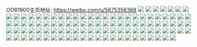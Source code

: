 OOR1900主页地址: https://weibo.com/u/5675356368 
![](https://wx4.sinaimg.cn/mw2000/006c5drWly1h9jlj0af0nj30wi1lsajc.jpg) 
![](https://wx4.sinaimg.cn/mw2000/006c5drWly1h9jliz7ue5j30dc0a00ty.jpg) 
![](https://wx4.sinaimg.cn/mw2000/006c5drWgy1h8ui4frojjj30sg0sg771.jpg) 
![](https://wx4.sinaimg.cn/mw2000/006c5drWgy1h8ui4fdoxfj30u00t20v5.jpg) 
![](https://wx4.sinaimg.cn/mw2000/006c5drWgy1h8ui4enas9j30j60idt9v.jpg) 
![](https://wx4.sinaimg.cn/mw2000/006c5drWgy1h8ui4dcvzfj30hs0gxmxo.jpg) 
![](https://wx4.sinaimg.cn/mw2000/006c5drWgy1h8ocvlxpoqj32c03404qq.jpg) 
![](https://wx4.sinaimg.cn/mw2000/006c5drWgy1h8o61sbu6pj30wi5o34qp.jpg) 
![](https://wx4.sinaimg.cn/mw2000/006c5drWgy1h8bscjjzoqj33402c0b2b.jpg) 
![](https://wx4.sinaimg.cn/mw2000/006c5drWgy1h89l2ma29qj32c03404qr.jpg) 
![](https://wx4.sinaimg.cn/mw2000/006c5drWgy1h89l2nwatnj32c0340x6q.jpg) 
![](https://wx4.sinaimg.cn/mw2000/006c5drWgy1h82n9ydke1j30wi1ycker.jpg) 
![](https://wx4.sinaimg.cn/mw2000/006c5drWgy1h7zxrhbbddj32c03407wj.jpg) 
![](https://wx4.sinaimg.cn/mw2000/006c5drWgy1h7zxrd1tyej32801e01i8.jpg) 
![](https://wx4.sinaimg.cn/mw2000/006c5drWgy1h7tbfnfee8j30g008ydgy.jpg) 
![](https://wx4.sinaimg.cn/mw2000/006c5drWgy1h7rpegesr0j30zk15unm7.jpg) 
![](https://wx4.sinaimg.cn/mw2000/006c5drWgy1h7rpef7eh3j30u00u0woq.jpg) 
![](https://wx4.sinaimg.cn/mw2000/006c5drWgy1h7rpee8821j30or0pxgr2.jpg) 
![](https://wx4.sinaimg.cn/mw2000/006c5drWgy1h7rpef50qbj30wi0lcwml.jpg) 
![](https://wx4.sinaimg.cn/mw2000/006c5drWgy1h7on91sx14j32c0340npf.jpg) 
![](https://wx4.sinaimg.cn/mw2000/006c5drWgy1h7on8znk5sj32io1w0hdt.jpg) 
![](https://wx4.sinaimg.cn/mw2000/006c5drWgy1h7on8w7e20j30u00u0tf4.jpg) 
![](https://wx4.sinaimg.cn/mw2000/006c5drWgy1h7on8uc41pj30qo0zkjt2.jpg) 
![](https://wx4.sinaimg.cn/mw2000/006c5drWgy1h7on8zllzcj32yo1o0nca.jpg) 
![](https://wx4.sinaimg.cn/mw2000/006c5drWgy1h7on8zmxgoj32yo1o017u.jpg) 
![](https://wx4.sinaimg.cn/mw2000/006c5drWgy1h7on8xdlhyj31hc0u044v.jpg) 
![](https://wx4.sinaimg.cn/mw2000/006c5drWgy1h7hybs4jppj31w02iob29.jpg) 
![](https://wx4.sinaimg.cn/mw2000/006c5drWgy1h7hybrvdbjj31w02io4qp.jpg) 
![](https://wx4.sinaimg.cn/mw2000/006c5drWgy1h7hybrq4utj31w02iou0y.jpg) 
![](https://wx4.sinaimg.cn/mw2000/006c5drWgy1h7hybr7k5ej31w02iokjm.jpg) 
![](https://wx4.sinaimg.cn/mw2000/006c5drWgy1h7hybry76tj32io1w0b29.jpg) 
![](https://wx4.sinaimg.cn/mw2000/006c5drWgy1h7hybqwlfaj31w02iohdt.jpg) 
![](https://wx4.sinaimg.cn/mw2000/006c5drWgy1h7hybrnyecj32io1w0b15.jpg) 
![](https://wx4.sinaimg.cn/mw2000/006c5drWgy1h7hybrpolbj31w02iou0y.jpg) 
![](https://wx4.sinaimg.cn/mw2000/006c5drWgy1h7hybrtcicj32io1w01kx.jpg) 
![](https://wx4.sinaimg.cn/mw2000/006c5drWgy1h7f3fvreo0j31430u0k1c.jpg) 
![](https://wx4.sinaimg.cn/mw2000/006c5drWgy1h7czn59tlzj30wi1ycn70.jpg) 
![](https://wx4.sinaimg.cn/mw2000/006c5drWgy1h79ax8qcxyj31y01aogzq.jpg) 
![](https://wx4.sinaimg.cn/mw2000/006c5drWgy1h79ax8gqeyj31y01ao7ik.jpg) 
![](https://wx4.sinaimg.cn/mw2000/006c5drWgy1h79ax8gwbpj31y01aotms.jpg) 
![](https://wx4.sinaimg.cn/mw2000/006c5drWgy1h79ax8l9l0j31y01aowth.jpg) 
![](https://wx4.sinaimg.cn/mw2000/006c5drWgy1h79axadqmej31y01aoe1v.jpg) 
![](https://wx4.sinaimg.cn/mw2000/006c5drWgy1h79ax8m3crj31y01aonbm.jpg) 
![](https://wx4.sinaimg.cn/mw2000/006c5drWgy1h79ax8h8p4j31y01aoqh1.jpg) 
![](https://wx4.sinaimg.cn/mw2000/006c5drWgy1h79ax8k6k1j31y01aonbb.jpg) 
![](https://wx4.sinaimg.cn/mw2000/006c5drWgy1h79ax8cqo7j31y01ao7iw.jpg) 
![](https://wx4.sinaimg.cn/mw2000/006c5drWgy1h75qk2nf40j32c03401b3.jpg) 
![](https://wx4.sinaimg.cn/mw2000/006c5drWgy1h75qk1dixsj333v2brhdu.jpg) 
![](https://wx4.sinaimg.cn/mw2000/006c5drWgy1h75qk2mtouj32c0340na6.jpg) 
![](https://wx4.sinaimg.cn/mw2000/006c5drWgy1h75qk1yrukj333v2brb2a.jpg) 
![](https://wx4.sinaimg.cn/mw2000/006c5drWgy1h75qk346loj33402c0x6q.jpg) 
![](https://wx4.sinaimg.cn/mw2000/006c5drWgy1h75qk1tvlrj333v2br1ky.jpg) 
![](https://wx4.sinaimg.cn/mw2000/006c5drWgy1h741p2g88mj30wi1lsnal.jpg) 
![](https://wx4.sinaimg.cn/mw2000/006c5drWgy1h741p2jrprj30wi1lsds0.jpg) 
![](https://wx4.sinaimg.cn/mw2000/006c5drWgy1h741p2ilo9j30wi1lsdtc.jpg) 
![](https://wx4.sinaimg.cn/mw2000/006c5drWgy1h741p2cd0uj30wi1lstiw.jpg) 
![](https://wx4.sinaimg.cn/mw2000/006c5drWgy1h741p390k6j30wi1lsn9w.jpg) 
![](https://wx4.sinaimg.cn/mw2000/006c5drWgy1h741p2ymf1j30wi1lsan1.jpg) 
![](https://wx4.sinaimg.cn/mw2000/006c5drWgy1h741p2022fj30wi1ls488.jpg) 
![](https://wx4.sinaimg.cn/mw2000/006c5drWgy1h741p2fy88j30wi1ls48t.jpg) 
![](https://wx4.sinaimg.cn/mw2000/006c5drWgy1h741p208dzj30wi1lsn5v.jpg) 
![](https://wx4.sinaimg.cn/mw2000/006c5drWgy1h741p2f15wj30wi1ls7g3.jpg) 
![](https://wx4.sinaimg.cn/mw2000/006c5drWgy1h741p393xrj30wi1ljdq4.jpg) 
![](https://wx4.sinaimg.cn/mw2000/006c5drWgy1h741p2cbzmj30wi1ls49h.jpg) 
![](https://wx4.sinaimg.cn/mw2000/006c5drWgy1h6zf6p9iu7j33402c01kz.jpg) 
![](https://wx4.sinaimg.cn/mw2000/006c5drWgy1h6xp1o9mnuj30xi1pcqee.jpg) 
![](https://wx4.sinaimg.cn/mw2000/006c5drWgy1h6xp1o9ee3j30xi1pcn3l.jpg) 
![](https://wx4.sinaimg.cn/mw2000/006c5drWgy1h6xp1ob2ohj30xi1pcdsv.jpg) 
![](https://wx4.sinaimg.cn/mw2000/006c5drWgy1h6xp1oci8qj30xi1pcaml.jpg) 
![](https://wx4.sinaimg.cn/mw2000/006c5drWgy1h6xp1o65wsj30xi1pcqaz.jpg) 
![](https://wx4.sinaimg.cn/mw2000/006c5drWgy1h6xp1oncasj30xi1pck5n.jpg) 
![](https://wx4.sinaimg.cn/mw2000/006c5drWgy1h6nldj68waj32c0340e84.jpg) 
![](https://wx4.sinaimg.cn/mw2000/006c5drWgy1h68vujx3x9j31hc0u0n05.jpg) 
![](https://wx4.sinaimg.cn/mw2000/006c5drWgy1h68vumbtprj30u0140do4.jpg) 
![](https://wx4.sinaimg.cn/mw2000/006c5drWgy1h68vum77usj30u013zn6j.jpg) 
![](https://wx4.sinaimg.cn/mw2000/006c5drWgy1h674i64dcfj30wh0whmxo.jpg) 
![](https://wx4.sinaimg.cn/mw2000/006c5drWgy1h674i64itlj30wh0whdgc.jpg) 
![](https://wx4.sinaimg.cn/mw2000/006c5drWgy1h674i67fc9j30wh0whaap.jpg) 
![](https://wx4.sinaimg.cn/mw2000/006c5drWgy1h674i630jyj30wh0whq3f.jpg) 
![](https://wx4.sinaimg.cn/mw2000/006c5drWgy1h674i63xo7j30wh0wh74t.jpg) 
![](https://wx4.sinaimg.cn/mw2000/006c5drWgy1h674i66dfkj30wh0whmxz.jpg) 
![](https://wx4.sinaimg.cn/mw2000/006c5drWgy1h674i68x42j31400u0414.jpg) 
![](https://wx4.sinaimg.cn/mw2000/006c5drWgy1h674i609vxj30dz0dz3zi.jpg) 
![](https://wx4.sinaimg.cn/mw2000/006c5drWgy1h674i6eg41j30wi1fatb6.jpg) 
![](https://wx4.sinaimg.cn/mw2000/006c5drWgy1h62oddys5cj325g2ike2n.jpg) 
![](https://wx4.sinaimg.cn/mw2000/006c5drWly1h4ew0p5x1pj31bb0zj0xw.jpg) 
![](https://wx4.sinaimg.cn/mw2000/006c5drWly1h4ew0oygihj31be0zk79m.jpg) 
![](https://wx4.sinaimg.cn/mw2000/006c5drWly1h4ew0otvzpj31be0zkdk7.jpg) 
![](https://wx4.sinaimg.cn/mw2000/006c5drWly1h4ew0ou0gmj31be0zktcu.jpg) 
![](https://wx4.sinaimg.cn/mw2000/006c5drWly1h4ew0ovon1j31be0zkgqc.jpg) 
![](https://wx4.sinaimg.cn/mw2000/006c5drWly1h4ew0osbfpj31be0zkdjt.jpg) 
![](https://wx4.sinaimg.cn/mw2000/006c5drWly1h4ew0pdgpgj31be0zkn1f.jpg) 
![](https://wx4.sinaimg.cn/mw2000/006c5drWly1h4ew0p6x1dj31be0zkae3.jpg) 
![](https://wx4.sinaimg.cn/mw2000/006c5drWly1h4bell0l6kj318g0xc7dr.jpg) 
![](https://wx4.sinaimg.cn/mw2000/006c5drWly1h4belm4tvxj31be0zk78p.jpg) 
![](https://wx4.sinaimg.cn/mw2000/006c5drWly1h4bell93zij31be0zktci.jpg) 
![](https://wx4.sinaimg.cn/mw2000/006c5drWly1h4bellqy66j30zk1bek1l.jpg) 
![](https://wx4.sinaimg.cn/mw2000/006c5drWly1h4belmf65xj30wi1ycnah.jpg) 
![](https://wx4.sinaimg.cn/mw2000/006c5drWly1h4bell7sasj31be0zkaed.jpg) 
![](https://wx4.sinaimg.cn/mw2000/006c5drWly1h4bell8jh8j30zk1bek2s.jpg) 
![](https://wx4.sinaimg.cn/mw2000/006c5drWly1h4belldudkj30zk1beqcc.jpg) 
![](https://wx4.sinaimg.cn/mw2000/006c5drWly1h4belltmftj31be0zk42h.jpg) 
![](https://wx4.sinaimg.cn/mw2000/006c5drWly1h4belm7latj31be0zkq6u.jpg) 
![](https://wx4.sinaimg.cn/mw2000/006c5drWly1h4belm2ul3j31r80zkgsm.jpg) 
![](https://wx4.sinaimg.cn/mw2000/006c5drWly1h4bellw4yyj31be0zkjvb.jpg) 
